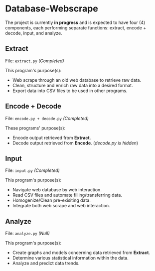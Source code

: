 # Database-Webscrape

The project is currently **in progress** and is expected to have four (4) components, each performing separate functions: extract, encode + decode, input, and analyze.

## Extract 
File: `extract.py` *(Completed)*

This program's purpose(s):
* Web scrape through an old web database to retrieve raw data.
* Clean, structure and enrich raw data into a desired format.
* Export data into CSV files to be used in other programs.

## Encode + Decode
File: `encode.py + decode.py`  *(Completed)*

These programs' purpose(s):
* Encode output retrieved from **Extract**.
* Decode output retrieved from **Encode**. (*decode.py is hidden*)

## Input
File: `input.py` *(Completed)*

This program's purpose(s):
* Navigate web database by web interaction.
* Read CSV files and automate filling/transferring data.
* Homogenize/Clean pre-exisiting data.
* Integrate both web scrape and web interaction.

## Analyze
File: `analyze.py` *(Null)*

This program's purpose(s):
* Create graphs and models concerning data retrieved from **Extract**.
* Determine various statistical information within the data.
* Analyze and predict data trends.
